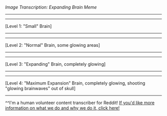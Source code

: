 *Image Transcription: Expanding Brain Meme*

---

****  

[Level 1: "Small" Brain]

---

****  

[Level 2: "Normal" Brain, some glowing areas]

---

****  

[Level 3: "Expanding" Brain, completely glowing]

---

****  

[Level 4: "Maximum Expansion" Brain, completely glowing, shooting "glowing brainwaves" out of skull]

---

^^I'm&#32;a&#32;human&#32;volunteer&#32;content&#32;transcriber&#32;for&#32;Reddit!&#32;[If&#32;&#32;you'd&#32;like&#32;more&#32;information&#32;on&#32;what&#32;we&#32;do&#32;and&#32;why&#32;we&#32;do&#32;it,&#32;click&#32;here!](https://www.reddit.com/r/TranscribersOfReddit/wiki/index)
